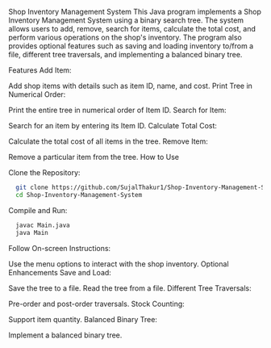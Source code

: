 Shop Inventory Management System
This Java program implements a Shop Inventory Management System using a binary search tree. The system allows users to add, remove, search for items, calculate the total cost, and perform various operations on the shop's inventory. The program also provides optional features such as saving and loading inventory to/from a file, different tree traversals, and implementing a balanced binary tree.

Features
Add Item:

Add shop items with details such as item ID, name, and cost.
Print Tree in Numerical Order:

Print the entire tree in numerical order of Item ID.
Search for Item:

Search for an item by entering its Item ID.
Calculate Total Cost:

Calculate the total cost of all items in the tree.
Remove Item:

Remove a particular item from the tree.
How to Use

Clone the Repository:
```bash
  git clone https://github.com/SujalThakur1/Shop-Inventory-Management-System.git
  cd Shop-Inventory-Management-System
```
Compile and Run:
```bash
  javac Main.java
  java Main
```
Follow On-screen Instructions:

Use the menu options to interact with the shop inventory.
Optional Enhancements
Save and Load:

Save the tree to a file.
Read the tree from a file.
Different Tree Traversals:

Pre-order and post-order traversals.
Stock Counting:

Support item quantity.
Balanced Binary Tree:

Implement a balanced binary tree.
